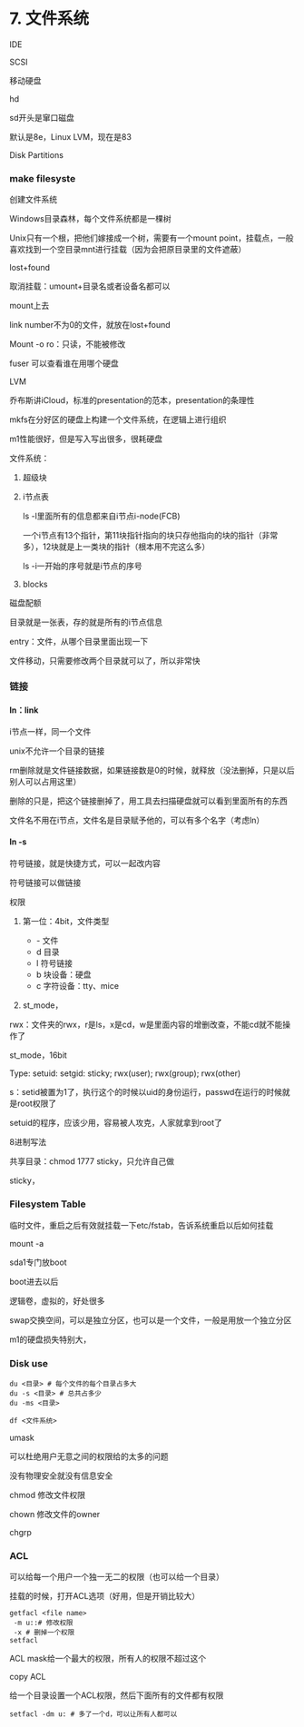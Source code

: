 # 7. 文件系统

IDE

SCSI

移动硬盘

hd

sd开头是窜口磁盘

默认是8e，Linux LVM，现在是83

Disk Partitions

### make filesyste

创建文件系统

Windows目录森林，每个文件系统都是一棵树

Unix只有一个根，把他们嫁接成一个树，需要有一个mount point，挂载点，一般喜欢找到一个空目录mnt进行挂载（因为会把原目录里的文件遮蔽）

lost+found

取消挂载：umount+目录名或者设备名都可以

mount上去

link number不为0的文件，就放在lost+found

Mount -o ro：只读，不能被修改

fuser 可以查看谁在用哪个硬盘

LVM

乔布斯讲iCloud，标准的presentation的范本，presentation的条理性

mkfs在分好区的硬盘上构建一个文件系统，在逻辑上进行组织

m1性能很好，但是写入写出很多，很耗硬盘

文件系统：

1. 超级块

2. i节点表

   ls -l里面所有的信息都来自i节点i-node(FCB)

   一个i节点有13个指针，第11块指针指向的块只存他指向的块的指针（非常多），12块就是上一类块的指针（根本用不完这么多）

   ls -i一开始的序号就是i节点的序号

3. blocks

磁盘配额

目录就是一张表，存的就是所有的i节点信息

entry：文件，从哪个目录里面出现一下

文件移动，只需要修改两个目录就可以了，所以非常快

### 链接

#### ln：link

i节点一样，同一个文件

unix不允许一个目录的链接

rm删除就是文件链接数据，如果链接数是0的时候，就释放（没法删掉，只是以后别人可以占用这里）

删除的只是，把这个链接删掉了，用工具去扫描硬盘就可以看到里面所有的东西

文件名不用在i节点，文件名是目录赋予他的，可以有多个名字（考虑ln）

#### ln -s

符号链接，就是快捷方式，可以一起改内容

符号链接可以做链接

权限

1. 第一位：4bit，文件类型

    - \- 文件
    - d 目录
    - l 符号链接
    - b 块设备：硬盘
    - c 字符设备：tty、mice

2. st_mode，

rwx：文件夹的rwx，r是ls，x是cd，w是里面内容的增删改查，不能cd就不能操作了

st_mode，16bit

Type: setuid: setgid: sticky; rwx(user); rwx(group); rwx(other)

s：setid被置为1了，执行这个的时候以uid的身份运行，passwd在运行的时候就是root权限了

setuid的程序，应该少用，容易被人攻克，人家就拿到root了

8进制写法

共享目录：chmod 1777 sticky，只允许自己做

sticky，

### Filesystem Table

临时文件，重启之后有效就挂载一下etc/fstab，告诉系统重启以后如何挂载

mount -a

sda1专门放boot

boot进去以后

逻辑卷，虚拟的，好处很多

swap交换空间，可以是独立分区，也可以是一个文件，一般是用放一个独立分区

m1的硬盘损失特别大，

### Disk use

```shell
du <目录> # 每个文件的每个目录占多大
du -s <目录> # 总共占多少
du -ms <目录>

df <文件系统>
```

umask

可以杜绝用户无意之间的权限给的太多的问题

没有物理安全就没有信息安全

chmod 修改文件权限

chown 修改文件的owner

chgrp

### ACL

可以给每一个用户一个独一无二的权限（也可以给一个目录）

挂载的时候，打开ACL选项（好用，但是开销比较大）

```shell
getfacl <file name>
 -m u::# 修改权限
 -x # 删掉一个权限
setfacl 
```

ACL mask给一个最大的权限，所有人的权限不超过这个

copy ACL

给一个目录设置一个ACL权限，然后下面所有的文件都有权限

```shell
setfacl -dm u: # 多了一个d，可以让所有人都可以
```
